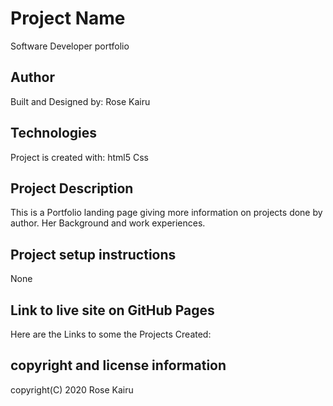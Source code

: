 # Project Name
Software Developer portfolio

## Author
Built and Designed by: Rose Kairu

## Technologies
Project is created with:
html5
Css

## Project Description
This is a Portfolio landing page giving more information on projects done by author.
Her Background and work experiences.

## Project setup instructions 
None

## Link to live site on GitHub Pages 
Here are the Links to some the Projects Created:



## copyright and license information
copyright(C) 2020 Rose Kairu
